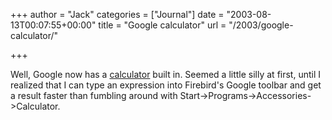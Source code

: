 +++
author = "Jack"
categories = ["Journal"]
date = "2003-08-13T00:07:55+00:00"
title = "Google calculator"
url = "/2003/google-calculator/"

+++

Well, Google now has a [calculator][1] built in. Seemed a little silly at first, until I realized that I can type an expression into Firebird's Google toolbar and get a result faster than fumbling around with Start->Programs->Accessories->Calculator.

 [1]: http://www.google.com/help/features.html#calculator "Google Web Search Features"